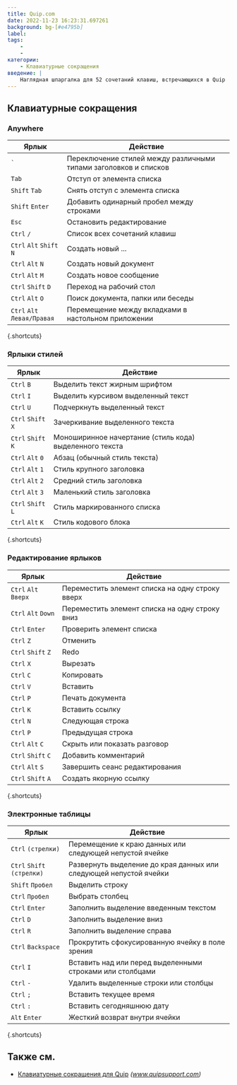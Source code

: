 ```yaml
---
title: Quip.com
date: 2022-11-23 16:23:31.697261
background: bg-[#e4795b]
label:
tags:
    -
    -
категории:
    - Клавиатурные сокращения
введение: |
    Наглядная шпаргалка для 52 сочетаний клавиш, встречающихся в Quip
---
```




Клавиатурные сокращения
------------------



### Anywhere

Ярлык | Действие
---|---
<code>\`</code> | Переключение стилей между различными типами заголовков и списков
`Tab` | Отступ от элемента списка
`Shift` `Tab` | Снять отступ с элемента списка
`Shift` `Enter` | Добавить одинарный пробел между строками
`Esc` | Остановить редактирование
`Ctrl` `/` | Список всех сочетаний клавиш
`Ctrl` `Alt` `Shift` `N` | Создать новый ...
`Ctrl` `Alt` `N` | Создать новый документ
`Ctrl` `Alt` `M` | Создать новое сообщение
`Ctrl` `Shift` `D` | Переход на рабочий стол
`Ctrl` `Alt` `O` | Поиск документа, папки или беседы
`Ctrl` `Alt` `Левая/Правая` | Перемещение между вкладками в настольном приложении
{.shortcuts}


### Ярлыки стилей

Ярлык | Действие
---|---
`Ctrl` `B` | Выделить текст жирным шрифтом
`Ctrl` `I` | Выделить курсивом выделенный текст
`Ctrl` `U` | Подчеркнуть выделенный текст
`Ctrl` `Shift` `X` | Зачеркивание выделенного текста
`Ctrl` `Shift` `K` | Моноширинное начертание (стиль кода) выделенного текста
`Ctrl` `Alt` `0` | Абзац (обычный стиль текста)
`Ctrl` `Alt` `1` | Стиль крупного заголовка
`Ctrl` `Alt` `2` | Средний стиль заголовка
`Ctrl` `Alt` `3` | Маленький стиль заголовка
`Ctrl` `Shift` `L` | Стиль маркированного списка
`Ctrl` `Alt` `K` | Стиль кодового блока
{.shortcuts}


### Редактирование ярлыков

Ярлык | Действие
---|---
`Ctrl` `Alt` `Вверх` | Переместить элемент списка на одну строку вверх
`Ctrl` `Alt` `Down` | Переместить элемент списка на одну строку вниз
`Ctrl` `Enter` | Проверить элемент списка
`Ctrl` `Z` | Отменить
`Ctrl` `Shift` `Z` | Redo
`Ctrl` `X` | Вырезать
`Ctrl` `C` | Копировать
`Ctrl` `V` | Вставить
`Ctrl` `P` | Печать документа
`Ctrl` `K` | Вставить ссылку
`Ctrl` `N` | Следующая строка
`Ctrl` `P` | Предыдущая строка
`Ctrl` `Alt` `C` | Скрыть или показать разговор
`Ctrl` `Shift` `C` | Добавить комментарий
`Ctrl` `Alt` `S` | Завершить сеанс редактирования
`Ctrl` `Shift` `A` | Создать якорную ссылку
{.shortcuts}


### Электронные таблицы

Ярлык | Действие
---|---
`Ctrl` `(стрелки)` | Перемещение к краю данных или следующей непустой ячейке
`Ctrl` `Shift` `(стрелки)` | Развернуть выделение до края данных или следующей непустой ячейки
`Shift` `Пробел` | Выделить строку
`Ctrl` `Пробел` | Выбрать столбец
`Ctrl` `Enter` | Заполнить выделение введенным текстом
`Ctrl` `D` | Заполнить выделение вниз
`Ctrl` `R` | Заполнить выделение справа
`Ctrl` `Backspace` | Прокрутить сфокусированную ячейку в поле зрения
`Ctrl` `I` | Вставить над или перед выделенными строками или столбцами
`Ctrl` `-` | Удалить выделенные строки или столбцы
`Ctrl` `;` | Вставить текущее время
`Ctrl` `:` | Вставить сегодняшнюю дату
`Alt` `Enter` | Жесткий возврат внутри ячейки
{.shortcuts}




Также см.
--------
- [Клавиатурные сокращения для Quip](https://www.quipsupport.com/hc/en-us/articles/210436306-What-are-Quip-s-keyboard-shortcuts-) _(www.quipsupport.com)_
